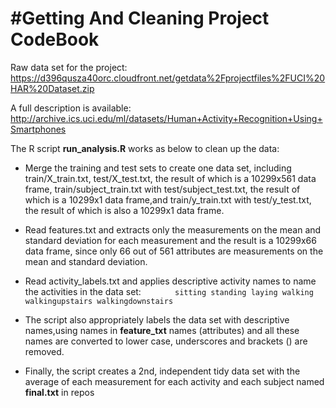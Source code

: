 #Getting And Cleaning Project CodeBook
========================
Raw data set for the project: https://d396qusza40orc.cloudfront.net/getdata%2Fprojectfiles%2FUCI%20HAR%20Dataset.zip

A full description is available: http://archive.ics.uci.edu/ml/datasets/Human+Activity+Recognition+Using+Smartphones 

The R script **run_analysis.R** works as below to clean up the data:

* Merge the training and test sets to create one data set, including train/X_train.txt, test/X_test.txt, the result of which is a 10299x561 data frame, train/subject_train.txt with test/subject_test.txt, the result of which is a 10299x1 data frame,and train/y_train.txt with test/y_test.txt, the result of which is also a 10299x1 data frame.

* Read features.txt and extracts only the measurements on the mean and standard deviation for each measurement and the result is a 10299x66 data frame, since only 66 out of 561 attributes are measurements on the mean and standard deviation. 

* Read activity_labels.txt and applies descriptive activity names to name the activities in the data set:
`       
        sitting
        standing
        laying
        walking
        walkingupstairs
        walkingdownstairs
`
* The script also appropriately labels the data set with descriptive names,using names in **feature_txt** names (attributes) and all these names are converted to lower case, underscores and brackets () are removed. 
* Finally, the script creates a 2nd, independent tidy data set with the average of each measurement for each activity and each subject named **final.txt** in repos
